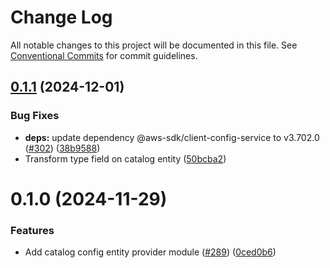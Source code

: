 # Change Log

All notable changes to this project will be documented in this file.
See [Conventional Commits](https://conventionalcommits.org) for commit guidelines.

## [0.1.1](https://github.com/awslabs/backstage-plugins-for-aws/compare/@aws/aws-config-catalog-module-for-backstage@0.1.0...@aws/aws-config-catalog-module-for-backstage@0.1.1) (2024-12-01)


### Bug Fixes

* **deps:** update dependency @aws-sdk/client-config-service to v3.702.0 ([#302](https://github.com/awslabs/backstage-plugins-for-aws/issues/302)) ([38b9588](https://github.com/awslabs/backstage-plugins-for-aws/commit/38b95880ff6176abfcf6cb7fb3f22a8815cd5c28))
* Transform type field on catalog entity ([50bcba2](https://github.com/awslabs/backstage-plugins-for-aws/commit/50bcba2a060a8df48f605f41fb46543936b6b2f5))





# 0.1.0 (2024-11-29)


### Features

* Add catalog config entity provider module ([#289](https://github.com/awslabs/backstage-plugins-for-aws/issues/289)) ([0ced0b6](https://github.com/awslabs/backstage-plugins-for-aws/commit/0ced0b622672917f89c36ceac94ca43cd0d47bbd))
